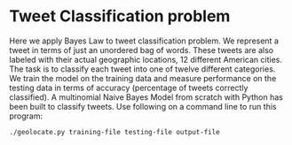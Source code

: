 # Tweet Classification problem

Here we apply Bayes Law to tweet classification problem. We represent a tweet in terms of just an unordered bag of
words. These tweets are also labeled with their actual
geographic locations, 12 different American cities. The task is to classify each tweet into one of twelve different
categories. We train the model on the training data and measure performance on the testing data in terms of
accuracy (percentage of tweets correctly classified). A  multinomial Naive Bayes Model from scratch with Python 
has been built to classify tweets. Use following on a command line to run this program:

```
./geolocate.py training-file testing-file output-file
```

